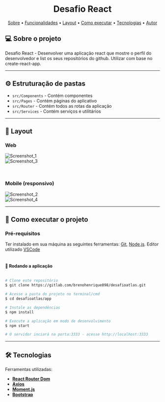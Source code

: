 <h1 align="center">
    Desafio React
</h1>

<p align="center">
 <a href="#-sobre-o-projeto">Sobre</a> •
 <a href="#-funcionalidades">Funcionalidades</a> •
 <a href="#-layout">Layout</a> • 
 <a href="#-como-executar-o-projeto">Como executar</a> • 
 <a href="#-tecnologias">Tecnologias</a> • 
 <a href="#-autor">Autor</a>
</p>


## 💻 Sobre o projeto

Desafio React - Desenvolver uma aplicação react que mostre o perfil do desenvolvedor e list os seus repositórios do github. Utilizar com base no create-react-app.

---

## ⚙️ Estruturação de pastas

- `src/Components` - Contém componentes
- `src/Pages` - Contém páginas do aplicativo
- `src/Router` - Contém todos as rotas da aplicação
- `src/Services` - Contém serviços e utilitários

---

## 🎨 Layout
### Web
![Screenshot_1](https://user-images.githubusercontent.com/92633222/182223083-f452a677-9c5d-419e-8842-5bdfa812b3a4.jpg)
<br/>
![Screenshot_3](https://user-images.githubusercontent.com/92633222/182223131-a90b3be2-902e-442a-a608-3959d4ffbc19.jpg)

<br/>

### Mobile (responsivo)
![Screenshot_2](https://user-images.githubusercontent.com/92633222/182223200-f22484c5-0f25-49a9-aca2-18c5f78ee1ac.jpg)
<br/>
![Screenshot_4](https://user-images.githubusercontent.com/92633222/182223275-cef13fd4-55d9-4940-9a5a-8d042654baa3.jpg)


---

## 🚀 Como executar o projeto
### Pré-requisitos

Ter instalado em sua máquina as seguintes ferramentas:
[Git](https://git-scm.com), [Node.js](https://nodejs.org/en/). 
Editor utilizado [VSCode](https://code.visualstudio.com/)
<br/><br/>

#### 🧭 Rodando a aplicação

```bash

# Clone este repositório
$ git clone https://gitlab.com/brenohenrique098/desafioatlas.git

# Acesse a pasta do projeto no terminal/cmd
$ cd desafioatlas/app

# Instale as dependências
$ npm install

# Execute a aplicação em modo de desenvolvimento
$ npm start

# O servidor inciará na porta:3333 - acesse http://localhost:3333 

```

---

## 🛠 Tecnologias

Ferramentas utilizadas: 

-   **[React Router Dom](https://github.com/ReactTraining/react-router/tree/master/packages/react-router-dom)**
-   **[Axios](https://github.com/axios/axios)**
-   **[Moment.js](https://momentjs.com/)**
-   **[Bootstrap](https://getbootstrap.com/)**
